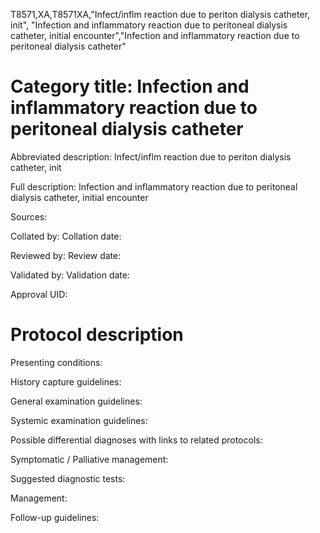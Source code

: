 T8571,XA,T8571XA,"Infect/inflm reaction due to periton dialysis catheter, init", "Infection and inflammatory reaction due to peritoneal dialysis catheter, initial encounter","Infection and inflammatory reaction due to peritoneal dialysis catheter"
# Category title: Infection and inflammatory reaction due to peritoneal dialysis catheter

Abbreviated description: Infect/inflm reaction due to periton dialysis catheter, init

Full description: Infection and inflammatory reaction due to peritoneal dialysis catheter, initial encounter

Sources:

Collated by:
Collation date:

Reviewed by:
Review date:

Validated by:
Validation date:

Approval UID:

# Protocol description

Presenting conditions:

History capture guidelines:

General examination guidelines:

Systemic examination guidelines:

Possible differential diagnoses with links to related protocols:

Symptomatic / Palliative management:

Suggested diagnostic tests:

Management:

Follow-up guidelines:
